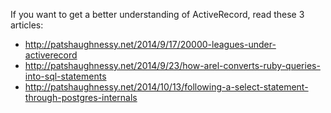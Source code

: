 If you want to get a better understanding of ActiveRecord, read
these 3 articles:

- http://patshaughnessy.net/2014/9/17/20000-leagues-under-activerecord
- http://patshaughnessy.net/2014/9/23/how-arel-converts-ruby-queries-into-sql-statements
- http://patshaughnessy.net/2014/10/13/following-a-select-statement-through-postgres-internals